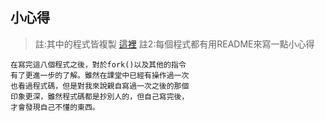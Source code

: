 ## 小心得
> 註:其中的程式皆複製 [這裡](https://github.com/xxyzz/ostep-hw/tree/master/5) 
> 註2:每個程式都有用README來寫一點小心得
```
在寫完這八個程式之後，對於fork()以及其他的指令
有了更進一步的了解。雖然在課堂中已經有操作過一次
也看過程式碼，但是對我來說親自寫過一次之後的那個
印象更深，雖然程式碼都是抄別人的，但自己寫完後，
才會發現自己不懂的東西。
```